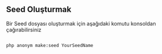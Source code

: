 Seed Oluşturmak
---------------



Bir Seed dosyası oluşturmak için aşağıdaki komutu konsoldan çağırabilirsiniz

```sh

php anonym make:seed YourSeedName

```